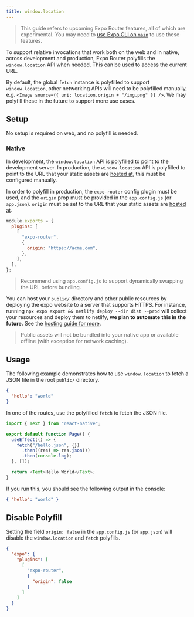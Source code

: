 ```yaml
---
title: window.location
---
```


> This guide refers to upcoming Expo Router features, all of which are experimental. You may need to [use Expo CLI on `main`](https://github.com/expo/expo/tree/main/packages/%40expo/cli#contributing) to use these features.

To support relative invocations that work both on the web and in native, across development and production, Expo Router polyfills the `window.location` API when needed. This can be used to access the current URL.

By default, the global `fetch` instance is polyfilled to support `window.location`, other networking APIs will need to be polyfilled manually, e.g. `<Image source={{ uri: location.origin + "/img.png" }} />`. We may polyfill these in the future to support more use cases.

## Setup

No setup is required on web, and no polyfill is needed.

### Native

In development, the `window.location` API is polyfilled to point to the development server. In production, the `window.location` API is polyfilled to point to the URL that your static assets are [hosted at](../deploying/hosting.md), this must be configured manually.

In order to polyfill in production, the `expo-router` config plugin must be used, and the `origin` prop must be provided in the `app.config.js` (or `app.json`). `origin` must be set to the URL that your static assets are [hosted at](/docs/deploying/hosting.md).

```js title=app.config.js
module.exports = {
  plugins: [
    [
      "expo-router",
      {
        origin: "https://acme.com",
      },
    ],
  ],
};
```

> Recommend using `app.config.js` to support dynamically swapping the URL before bundling.

You can host your `public/` directory and other public resources by deploying the expo website to a server that supports HTTPS. For instance, running `npx expo export && netlify deploy --dir dist --prod` will collect your resources and deploy them to netlify, **we plan to automate this in the future.** See the [hosting guide for more](../deploying/hosting.md).

> Public assets will not be bundled into your native app or available offline (with exception for network caching).

## Usage

The following example demonstrates how to use `window.location` to fetch a JSON file in the root `public/` directory.

```json title=public/hello.json
{
  "hello": "world"
}
```

In one of the routes, use the polyfilled `fetch` to fetch the JSON file.

```js title=app/index.js
import { Text } from "react-native";

export default function Page() {
  useEffect(() => {
    fetch("/hello.json", {})
      .then((res) => res.json())
      .then(console.log);
  }, []);

  return <Text>Hello World</Text>;
}
```

If you run this, you should see the following output in the console:

```json
{ "hello": "world" }
```

## Disable Polyfill

Setting the field `origin: false` in the `app.config.js` (or `app.json`) will disable the `window.location` and `fetch` polyfills.

```json title=app.json
{
  "expo": {
    "plugins": [
      [
        "expo-router",
        {
          "origin": false
        }
      ]
    ]
  }
}
```

